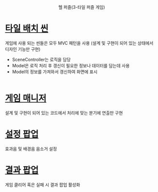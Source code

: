 <p align="center">
  헬 퍼즐(3-타일 퍼즐 게임)
</p>

# [타일 배치 씬](https://github.com/DWBoo/3-Tile-Hell-Puzzle/tree/main/Scripts/PuzzleDesignScene)
게임에 사용 되는 씬들은 모두 MVC 패턴을 사용 (설계 및 구현이 되어 있는 상태에서 디자인 기능만 구현)
* SceneController는 로직을 담당
* Model은 로직 처리 후 갱신이 필요한 정보나 데이터를 담는데 사용
* Model의 정보를 가져와서 갱신하여 화면에 표시</br></br>

# [게임 매니저](https://github.com/DWBoo/3-Tile-Hell-Puzzle/tree/main/Scripts/PuzzleScene)
설계 및 구현이 되어 있는 코드에서 처리에 맞는 분기에 연출만 구현</br>

# [설정 팝업](https://github.com/DWBoo/3-Tile-Hell-Puzzle/tree/main/Scripts/MainScene/UI)
효과음 및 배경음 음소거 설정

# [결과 팝업](https://github.com/DWBoo/3-Tile-Hell-Puzzle/tree/main/Scripts/PuzzleScene/UI)
게임 클리어 혹은 실패 시 결과 팝업 활성화

